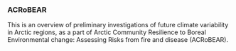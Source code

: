 ### ACRoBEAR
This is an overview of preliminary investigations of future climate variability in Arctic regions, as a part of Arctic Community Resilience to Boreal Environmental change: Assessing Risks from fire and disease (ACRoBEAR).


